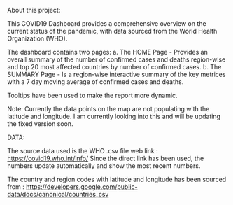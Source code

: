 About this project:

This COVID19 Dashboard provides a comprehensive overview on the current status of the pandemic, with data sourced from the World Health Organization (WHO).

The dashboard contains two pages: 
a. The HOME Page - Provides an overall summary of the number of confirmed cases and deaths region-wise and top 20 most affected countries by number of confirmed cases.
b. The SUMMARY Page - Is a region-wise interactive summary of the key metrices with a 7 day moving average of confirmed cases and deaths.

Tooltips have been used to make the report more dynamic.

Note: Currently the data points on the map are not populating with the latitude and longitude. I am currently looking into this and will be updating the fixed version soon.

DATA:

The source data used is the WHO .csv file web link : https://covid19.who.int/info/
Since the direct link has been used, the numbers update automatically and show the most recent numbers.

The country and region codes with latitude and longitude has been sourced from : https://developers.google.com/public-data/docs/canonical/countries_csv


 
 
